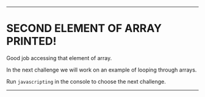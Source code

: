 ---

# SECOND ELEMENT OF ARRAY PRINTED!

Good job accessing that element of array.

In the next challenge we will work on an example of looping through arrays.

Run `javascripting` in the console to choose the next challenge.

---